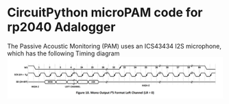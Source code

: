 # CircuitPython microPAM code for rp2040 Adalogger

The Passive Acoustic Monitoring (PAM) uses an ICS43434 I2S microphone, which has the following Timing diagram
![I2S timing](./image.png)

